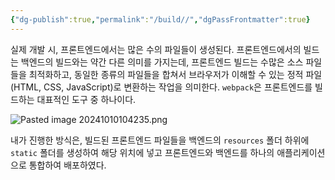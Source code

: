 ```yaml
---
{"dg-publish":true,"permalink":"/build//","dgPassFrontmatter":true}
---
```



실제 개발 시, 프론트엔드에서는 많은 수의 파일들이 생성된다.
프론트엔드에서의 빌드는 백엔드의 빌드와는 약간 다른 의미를 가지는데, 프론트엔드 빌드는 수많은 소스 파일들을 최적화하고, 동일한 종류의 파일들을 합쳐서 브라우저가 이해할 수 있는 정적 파일(HTML, CSS, JavaScript)로 변환하는 작업을 의미한다.
 `webpack`은 프론트엔드를 빌드하는 대표적인 도구 중 하나이다.
 
![Pasted image 20241010104235.png](/img/user/images/Pasted%20image%2020241010104235.png)

내가 진행한 방식은, 빌드된 프론트엔드 파일들을 백엔드의 `resources` 폴더 하위에 `static` 폴더를 생성하여 해당 위치에 넣고 프론트엔드와 백엔드를 하나의 애플리케이션으로 통합하여 배포하였다.

